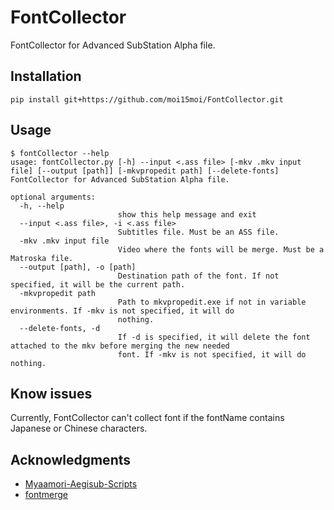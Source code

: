 # FontCollector
FontCollector for Advanced SubStation Alpha file.
## Installation
```text
pip install git+https://github.com/moi15moi/FontCollector.git
```

## Usage

```text
$ fontCollector --help
usage: fontCollector.py [-h] --input <.ass file> [-mkv .mkv input file] [--output [path]] [-mkvpropedit path] [--delete-fonts]
FontCollector for Advanced SubStation Alpha file.

optional arguments:
  -h, --help            
						show this help message and exit
  --input <.ass file>, -i <.ass file>
                        Subtitles file. Must be an ASS file.
  -mkv .mkv input file  
						Video where the fonts will be merge. Must be a Matroska file.
  --output [path], -o [path]
                        Destination path of the font. If not specified, it will be the current path.
  -mkvpropedit path     
						Path to mkvpropedit.exe if not in variable environments. If -mkv is not specified, it will do
                        nothing.
  --delete-fonts, -d    
						If -d is specified, it will delete the font attached to the mkv before merging the new needed
                        font. If -mkv is not specified, it will do nothing.
```

## Know issues
Currently, FontCollector can't collect font if the fontName contains Japanese or Chinese characters.

## Acknowledgments
 - [Myaamori-Aegisub-Scripts](https://github.com/TypesettingTools/Myaamori-Aegisub-Scripts)
 - [fontmerge](https://github.com/WheneverDev/fontmerge)
